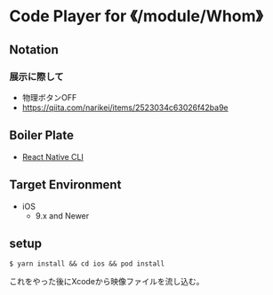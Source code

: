 # Code Player for 《/module/Whom》

## Notation

### 展示に際して
- 物理ボタンOFF
- https://qiita.com/narikei/items/2523034c63026f42ba9e

### 

## Boiler Plate

- [React Native CLI](https://github.com/react-native-community/cli)

## Target Environment  

- iOS
    - 9.x and Newer

## setup

    $ yarn install && cd ios && pod install

これをやった後にXcodeから映像ファイルを流し込む。
